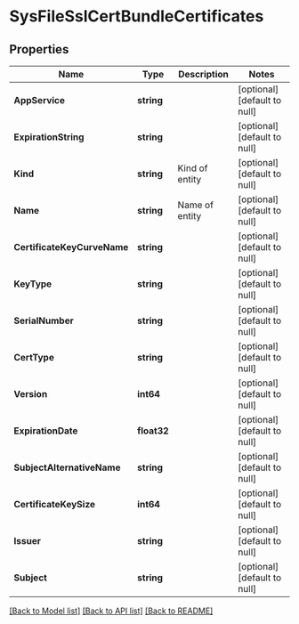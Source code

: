 # SysFileSslCertBundleCertificates

## Properties
Name | Type | Description | Notes
------------ | ------------- | ------------- | -------------
**AppService** | **string** |  | [optional] [default to null]
**ExpirationString** | **string** |  | [optional] [default to null]
**Kind** | **string** | Kind of entity | [optional] [default to null]
**Name** | **string** | Name of entity | [optional] [default to null]
**CertificateKeyCurveName** | **string** |  | [optional] [default to null]
**KeyType** | **string** |  | [optional] [default to null]
**SerialNumber** | **string** |  | [optional] [default to null]
**CertType** | **string** |  | [optional] [default to null]
**Version** | **int64** |  | [optional] [default to null]
**ExpirationDate** | **float32** |  | [optional] [default to null]
**SubjectAlternativeName** | **string** |  | [optional] [default to null]
**CertificateKeySize** | **int64** |  | [optional] [default to null]
**Issuer** | **string** |  | [optional] [default to null]
**Subject** | **string** |  | [optional] [default to null]

[[Back to Model list]](../README.md#documentation-for-models) [[Back to API list]](../README.md#documentation-for-api-endpoints) [[Back to README]](../README.md)



